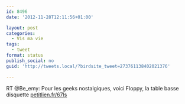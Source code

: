 ```yaml
---
id: 8496
date: '2012-11-28T12:11:56+01:00'

layout: post
categories:
  - Vis ma vie
tags:
  - tweet
format: status
publish_social: no
guid: 'http://tweets.local/?birdsite_tweet=273761138402021376'

---
```


RT @Be\_emy: Pour les geeks nostalgiques, voici Floppy, la table basse disquette [petitlien.fr/67ls](http://petitlien.fr/67ls)